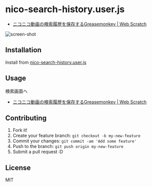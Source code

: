 # nico-search-history.user.js

- [ニコニコ動画の検索履歴を保存するGreasemonkey | Web Scratch](http://efcl.info/2011/0506/res2733/ "ニコニコ動画の検索履歴を保存するGreasemonkey | Web Scratch")

![screen-shot](http://efcl.info/wp-content/uploads/2011/05/image_thumb9.png)

## Installation

Install from [nico-search-history.user.js](./nico-search-history.user.js)

## Usage

検索画面へ

- [ニコニコ動画の検索履歴を保存するGreasemonkey | Web Scratch](http://efcl.info/2011/0506/res2733/ "ニコニコ動画の検索履歴を保存するGreasemonkey | Web Scratch")

## Contributing

1. Fork it!
2. Create your feature branch: `git checkout -b my-new-feature`
3. Commit your changes: `git commit -am 'Add some feature'`
4. Push to the branch: `git push origin my-new-feature`
5. Submit a pull request :D

## License

MIT